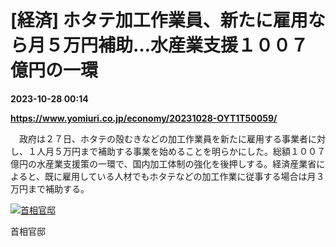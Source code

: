 # [経済] ホタテ加工作業員、新たに雇用なら月５万円補助…水産業支援１００７億円の一環

**2023-10-28 00:14**

**https://www.yomiuri.co.jp/economy/20231028-OYT1T50059/**

　政府は２７日、ホタテの殻むきなどの加工作業員を新たに雇用する事業者に対し、１人月５万円まで補助する事業を始めることを明らかにした。総額１００７億円の水産業支援策の一環で、国内加工体制の強化を後押しする。経済産業省によると、既に雇用している人材でもホタテなどの加工作業に従事する場合は月３万円まで補助する。

[![首相官邸](https://www.yomiuri.co.jp/media/2023/10/20231028-OYT1I50035-1.jpg)](https://www.yomiuri.co.jp/pluralphoto/20231028-OYT1I50035/)

首相官邸